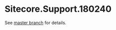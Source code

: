 # Sitecore.Support.180240

See [master branch](https://github.com/sitecoresupport/Sitecore.Support.180240) for details.